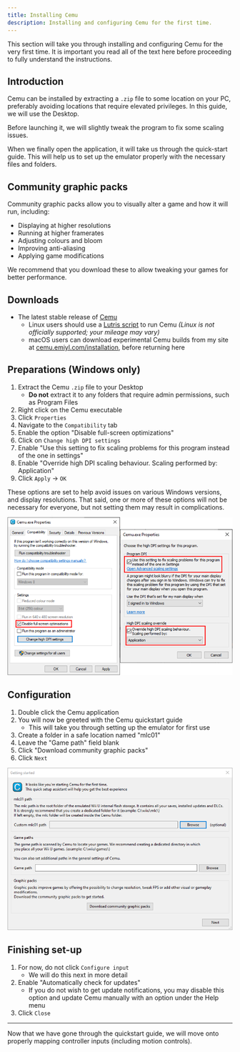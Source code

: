 ```yaml
---
title: Installing Cemu
description: Installing and configuring Cemu for the first time.
---
```


This section will take you through installing and configuring Cemu for the very first time. It is important you read all of the text here before proceeding to fully understand the instructions.

## Introduction

Cemu can be installed by extracting a `.zip` file to some location on your PC, preferably avoiding locations that require elevated privileges. In this guide, we will use the Desktop.

Before launching it, we will slightly tweak the program to fix some scaling issues.

When we finally open the application, it will take us through the quick-start guide. This will help us to set up the emulator properly with the necessary files and folders.

## Community graphic packs

Community graphic packs allow you to visually alter a game and how it will run, including:

- Displaying at higher resolutions
- Running at higher framerates
- Adjusting colours and bloom
- Improving anti-aliasing
- Applying game modifications

We recommend that you download these to allow tweaking your games for better performance.

## Downloads

- The latest stable release of [Cemu](https://cemu.info/#download)
    - Linux users should use a [Lutris script](https://lutris.net/games/cemu/) to run Cemu _(Linux is not officially supported; your mileage may vary)_
    - macOS users can download experimental Cemu builds from my site at [cemu.emiyl.com/installation](https://cemu.emiyl.com/installation), before returning here

## Preparations (Windows only)

1. Extract the Cemu `.zip` file to your Desktop
    - **Do not** extract it to any folders that require admin permissions, such as Program Files
1. Right click on the Cemu executable
1. Click `Properties`
1. Navigate to the `Compatibility` tab
1. Enable the option "Disable full-screen optimizations"
1. Click on `Change high DPI settings`
1. Enable "Use this setting to fix scaling problems for this program instead of the one in settings"
1. Enable "Override high DPI scaling behaviour. Scaling performed by: Application"
1. Click `Apply` -> `OK`

These options are set to help avoid issues on various Windows versions, and display resolutions. That said, one or more of these options will not be necessary for everyone, but not setting them may result in complications.

![A screenshot of the settings necessary for Cemu](/assets/images/cemu-properties.png)

## Configuration

1. Double click the Cemu application
1. You will now be greeted with the Cemu quickstart guide
    - This will take you through setting up the emulator for first use
1. Create a folder in a safe location named "<router-link to="/faq/#what-is-the-mlc01-folder">mlc01</router-link>"
1. Leave the "Game path" field blank
1. Click "Download <router-link to="/faq/#what-are-community-graphics-packs">community graphic packs</router-link>"
1. Click `Next`

![A screenshot of the Cemu quickstart guide](/assets/images/cemu-quickstart-guide.png)

## Finishing set-up

1. For now, do not click `Configure input`
    - We will do this next in more detail
1. Enable "Automatically check for updates"
    - If you do not wish to get update notifications, you may disable this option and update Cemu manually with an option under the Help menu
1. Click `Close`

---

Now that we have gone through the quickstart guide, we will move onto properly mapping controller inputs (including motion controls).

